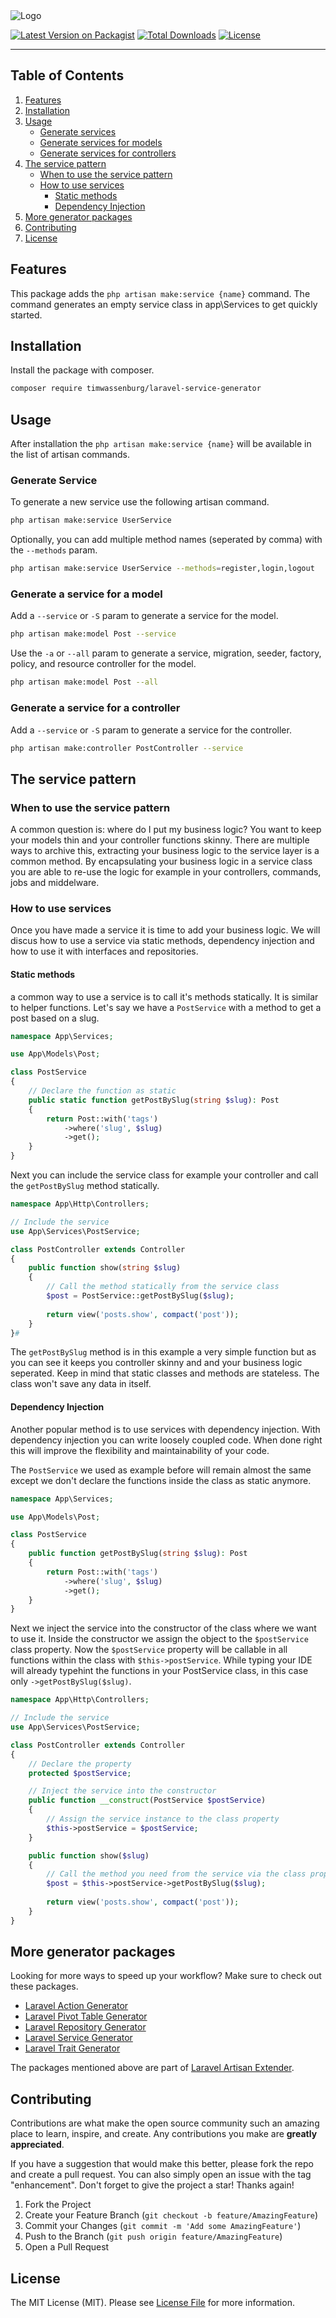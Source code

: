 <img src="img/banner.png" alt="Logo">

[![Latest Version on Packagist](https://img.shields.io/packagist/v/timwassenburg/laravel-service-generator.svg?style=flat-square)](https://packagist.org/packages/timwassenburg/laravel-service-generator)
[![Total Downloads](https://img.shields.io/packagist/dt/timwassenburg/laravel-service-generator.svg?style=flat-square)](https://packagist.org/packages/timwassenburg/laravel-service-generator)
[![License](https://img.shields.io/packagist/l/timwassenburg/laravel-service-generator)](https://packagist.org/packages/timwassenburg/laravel-service-generator)

<hr>

## Table of Contents
  <ol>
    <li><a href="#features">Features</a></li>
    <li><a href="#installation">Installation</a></li>
    <li>
      <a href="#usage">Usage</a>
      <ul>
        <li><a href="#generate-services">Generate services</a></li>
        <li><a href="#generate-services-for-models">Generate services for models</a></li>
        <li><a href="#generate-services-for-controllers">Generate services for controllers</a></li>
      </ul>
    </li>
    <li>
        <a href="#the-service-pattern">The service pattern</a>
        <ul>
            <li><a href="#when-to-use-the-service-pattern">When to use the service pattern</a></li>
            <li>
                <a href="#how-to-use-services">How to use services</a>
                <ul>
                    <li><a href="#static-methods">Static methods</a></li>
                    <li><a href="#depency-injection">Dependency Injection</a></li>
                </ul>
            </li>
        </ul>
    </li>
    <li><a href="#more-generator-packages">More generator packages</a></li>
    <li><a href="#contributing">Contributing</a></li>
    <li><a href="#license">License</a></li>
  </ol>

## Features

This package adds the ```php artisan make:service {name}``` command. The command
generates an empty service class in app\Services to get quickly started.

## Installation

Install the package with composer.

```bash
composer require timwassenburg/laravel-service-generator
```

## Usage

After installation the ```php artisan make:service {name}``` will be available in the list
of artisan commands.

### Generate Service

To generate a new service use the following artisan command.

```bash
php artisan make:service UserService
```

Optionally, you can add multiple method names (seperated by comma) with the ```--methods``` param.

```bash
php artisan make:service UserService --methods=register,login,logout
```


### Generate a service for a model

Add a ```--service``` or ```-S``` param to generate a service for the model.

```bash
php artisan make:model Post --service
```

Use the ```-a``` or ```--all``` param to generate a service, migration, seeder, factory, policy,
and resource controller for the model.

```bash
php artisan make:model Post --all
```

### Generate a service for a controller

Add a ```--service``` or ```-S``` param to generate a service for the controller.

```bash
php artisan make:controller PostController --service
```

## The service pattern

### When to use the service pattern

A common question is: where do I put my business logic? You want to keep your models thin and your controller functions
skinny. There are multiple ways to archive this, extracting your business logic to the
service layer is a common method. By encapsulating your business logic in a service class you
are able to re-use the logic for example in your controllers, commands, jobs and middelware.

### How to use services

Once you have made a service it is time to add your business logic. We will discus how to use a service via static
methods,
dependency injection and how to use it with interfaces and repositories.

#### Static methods

a common way to use a service is to call it's methods statically. It is similar to helper functions. Let's say we have
a ```PostService``` with a method to get a post based on a slug.

```php
namespace App\Services;

use App\Models\Post;

class PostService
{
    // Declare the function as static
    public static function getPostBySlug(string $slug): Post
    {
        return Post::with('tags')
            ->where('slug', $slug)
            ->get();
    }
}
```

Next you can include the service class for example your controller and call the ```getPostBySlug``` method statically.

```php
namespace App\Http\Controllers;

// Include the service
use App\Services\PostService;

class PostController extends Controller
{
    public function show(string $slug)
    {
        // Call the method statically from the service class
        $post = PostService::getPostBySlug($slug);
        
        return view('posts.show', compact('post'));
    }
}#
```

The ```getPostBySlug``` method is in this example a very simple function but as you can see it keeps you controller
skinny
and and your business logic seperated. Keep in mind that static classes and methods are stateless. The class won't save
any data in itself.

#### Dependency Injection

Another popular method is to use services with dependency injection. With dependency injection you can write loosely
coupled code. When done right this will improve the flexibility and maintainability of your code.

The ```PostService``` we used as example before will remain
almost the same except we don't declare the functions inside the class as static anymore.

```php
namespace App\Services;

use App\Models\Post;

class PostService
{
    public function getPostBySlug(string $slug): Post
    {
        return Post::with('tags')
            ->where('slug', $slug)
            ->get();
    }
}
```

Next we inject the service into the constructor of the class where we want to use it. Inside the constructor we
assign the object to the ```$postService``` class property. Now the ```$postService``` property will be callable in
all functions within the class with ```$this->postService```. While typing your IDE will already typehint the functions
in your PostService class, in this case only ```->getPostBySlug($slug)```.

```php
namespace App\Http\Controllers;

// Include the service
use App\Services\PostService;

class PostController extends Controller
{
    // Declare the property
    protected $postService;

    // Inject the service into the constructor
    public function __construct(PostService $postService)
    {
        // Assign the service instance to the class property
        $this->postService = $postService;
    }

    public function show($slug)
    {
        // Call the method you need from the service via the class property
        $post = $this->postService->getPostBySlug($slug);
        
        return view('posts.show', compact('post'));
    }
}
```

## More generator packages

Looking for more ways to speed up your workflow? Make sure to check out these packages.

- [Laravel Action Generator](https://github.com/timwassenburg/laravel-action-generator)
- [Laravel Pivot Table Generator](https://github.com/timwassenburg/laravel-pivot-table-generator)
- [Laravel Repository Generator](https://github.com/timwassenburg/laravel-repository-generator)
- [Laravel Service Generator](https://github.com/timwassenburg/laravel-service-generator)
- [Laravel Trait Generator](https://github.com/timwassenburg/laravel-trait-generator)

The packages mentioned above are part of [Laravel Artisan Extender](https://github.com/timwassenburg/laravel-artisan-extender).

## Contributing

Contributions are what make the open source community such an amazing place to learn, inspire, and create. Any
contributions you make are **greatly appreciated**.

If you have a suggestion that would make this better, please fork the repo and create a pull request. You can also
simply open an issue with the tag "enhancement".
Don't forget to give the project a star! Thanks again!

1. Fork the Project
2. Create your Feature Branch (`git checkout -b feature/AmazingFeature`)
3. Commit your Changes (`git commit -m 'Add some AmazingFeature'`)
4. Push to the Branch (`git push origin feature/AmazingFeature`)
5. Open a Pull Request

## License

The MIT License (MIT). Please see [License File](LICENSE.md) for more information.
